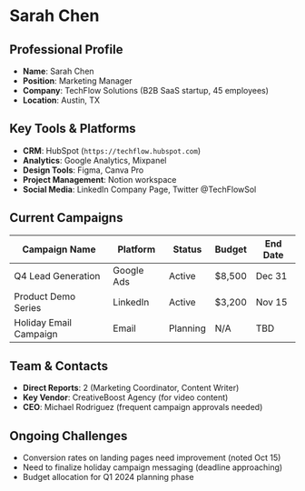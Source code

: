 # Sarah Chen

## Professional Profile
- **Name**: Sarah Chen
- **Position**: Marketing Manager
- **Company**: TechFlow Solutions (B2B SaaS startup, 45 employees)
- **Location**: Austin, TX

## Key Tools & Platforms
- **CRM**: HubSpot (`https://techflow.hubspot.com`)
- **Analytics**: Google Analytics, Mixpanel
- **Design Tools**: Figma, Canva Pro
- **Project Management**: Notion workspace
- **Social Media**: LinkedIn Company Page, Twitter @TechFlowSol

## Current Campaigns
| Campaign Name           | Platform    | Status     | Budget    | End Date   |
|------------------------|-------------|------------|-----------|------------|
| Q4 Lead Generation     | Google Ads  | Active     | $8,500    | Dec 31     |
| Product Demo Series    | LinkedIn    | Active     | $3,200    | Nov 15     |
| Holiday Email Campaign | Email       | Planning   | N/A       | TBD        |

## Team & Contacts
- **Direct Reports**: 2 (Marketing Coordinator, Content Writer)
- **Key Vendor**: CreativeBoost Agency (for video content)
- **CEO**: Michael Rodriguez (frequent campaign approvals needed)

## Ongoing Challenges
- Conversion rates on landing pages need improvement (noted Oct 15)
- Need to finalize holiday campaign messaging (deadline approaching)
- Budget allocation for Q1 2024 planning phase